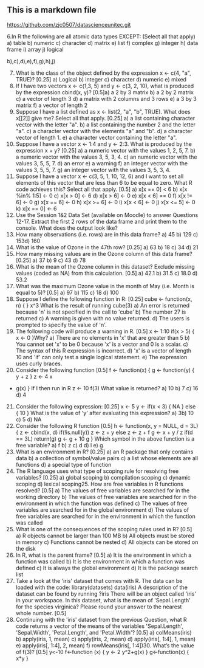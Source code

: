  ## This is a markdown file
 https://github.com/zjc0507/datascienceunitec.git


6.In R the following are all atomic data types EXCEPT: (Select all that apply) 
a) table
b) numeric
c) character
d) matrix
e) list
f) complex
g) integer
h) data frame
i) array
j) logical

b),c),d),e),f),g),h),j)

7. What is the class of the object defined by the expression x <- c(4, "a", TRUE)? [0.25]
a) Logical
b) integer
c) character
d) numeric
e) mixed
8. If I have two vectors x <- c(1,3, 5) and y <- c(3, 2, 10), what is produced by the expression
cbind(x, y)? [0.5]a) a 2 by 3 matrix
b) a 2 by 2 matrix
c) a vector of length 3
d) a matrix with 2 columns and 3 rows
e) a 3 by 3 matrix
f) a vector of length 2
9. Suppose I have a list defined as x <- list(2, "a", "b", TRUE). What does x[[2]] give me? Select all
that apply. [0.25]
a) a list containing character vector with the letter "a".
b) a list containing the number 2 and the letter "a".
c) a character vector with the elements "a" and "b".
d) a character vector of length 1.
e) a character vector containing the letter "a".
10. Suppose I have a vector x <- 1:4 and y <- 2:3. What is produced by the expression x + y? [0.25]
a) a numeric vector with the values 1, 2, 5, 7.
b) a numeric vector with the values 3, 5, 3, 4.
c) an numeric vector with the values 3, 5, 5, 7.
d) an error
e) a warning
f) an integer vector with the values 3, 5, 5, 7.
g) an integer vector with the values 3, 5, 3, 4.
11. Suppose I have a vector x <- c(3, 5, 1, 10, 12, 6) and I want to set all elements of this vector that
are less than 6 to be equal to zero. What R code achieves this? Select all that apply. [0.5]
a) x[x == 0] < 6
b) x[x %in% 1:5] <- 0
c) x[x > 0] <- 6
d) x[x > 6] <- 0
e) x[x < 6] == 0
f) x[x != 6] <- 0
g) x[x == 6] <- 0
h) x[x >= 6] <- 0
i) x[x < 6] <- 0
j) x[x <= 5] <- 0
k) x[x == 0] <- 6
12. Use the Session 1&2 Data Set (available on Moodle) to answer Questions 12-17.
Extract the first 2 rows of the data frame and print them to the console. What does the output
look like?
13. How many observations (i.e. rows) are in this data frame?
a) 45
b) 129
c) 153d) 160
14. What is the value of Ozone in the 47th row? [0.25]
a) 63
b) 18
c) 34
d) 21
15. How many missing values are in the Ozone column of this data frame? [0.25]
a) 37
b) 9
c) 43
d) 78
16. What is the mean of the Ozone column in this dataset? Exclude missing values (coded as NA)
from this calculation. [0.5]
a) 42.1
b) 31.5
c) 18.0
d) 53.2
17. What was the maximum Ozone value in the month of May (i.e. Month is equal to 5)? [0.5]
a) 97
b) 115
c) 18
d) 100
18. Suppose I define the following function in R: [0.25]
cube <- function(x, n) {
}
x^3
What is the result of running
cube(3)
a) An error is returned because 'n' is not specified in the call to 'cube'
b) The number 27 is returned
c) A warning is given with no value returned.
d) The users is prompted to specify the value of 'n'.
19. The following code will produce a warning in R. [0.5]
x <- 1:10
if(x > 5) {
x <- 0
}Why?
a) There are no elements in 'x' that are greater than 5
b) You cannot set 'x' to be 0 because 'x' is a vector and 0 is a scalar.
c) The syntax of this R expression is incorrect.
d) 'x' is a vector of length 10 and 'if' can only test a single logical statement.
e) The expression uses curly braces.
20. Consider the following function [0.5]
f <- function(x) {
g <- function(y) {
y + z
}
z <- 4 x
+ g(x)
}
If I then run in R
z <-
10 f(3)
What value is returned?
a) 10
b) 7
c) 16
d) 4
21. Consider the following expression: [0.25]
x <- 5
y <- if(x < 3) {
NA
} else {
10
}
What is the value of 'y' after evaluating this expression?
a) 3b) 10
c) 5
d) NA
22. Consider the following R function [0.5]
h <- function(x, y = NULL, d = 3L) {
z <- cbind(x,
d) if(!is.null(y))
z <- z + y
else
z <- z + f
g <- x + y / z
if(d == 3L)
return(g)
g <- g + 10
g
}
Which symbol in the above function is a free variable?
a) f
b) z
c) d
d) l
e) g
23. What is an environment in R? [0.25]
a) an R package that only contains data
b) a collection of symbol/value pairs
c) a list whose elements are all functions
d) a special type of function
24. The R language uses what type of scoping rule for resolving free variables? [0.25]
a) global scoping
b) compilation scoping
c) dynamic scoping
d) lexical scoping25. How are free variables in R functions resolved? [0.5]
a) The values of free variables are searched for in the working directory
b) The values of free variables are searched for in the environment in which the function
was defined
c) The values of free variables are searched for in the global environment
d) The values of free variables are searched for in the environment in which the function was
called
26. What is one of the consequences of the scoping rules used in R? [0.5]
a) R objects cannot be larger than 100 MB
b) All objects must be stored in memory
c) Functions cannot be nested
d) All objects can be stored on the disk
27. In R, what is the parent frame? [0.5]
a) It is the environment in which a function was called
b) It is the environment in which a function was defined
c) It is always the global environment
d) It is the package search list
28. Take a look at the 'iris' dataset that comes with R. The data can be loaded with
the code: library(datasets)
data(iris)
A description of the dataset can be found
by running ?iris
There will be an object called 'iris' in your workspace. In this dataset, what is the mean of
'Sepal.Length' for the species virginica? Please round your answer to the nearest whole
number. [0.5]
29. Continuing with the 'iris' dataset from the previous Question, what R code returns a vector of
the means of the variables 'Sepal.Length', 'Sepal.Width', 'Petal.Length', and 'Petal.Width'? [0.5]
a) colMeans(iris)
b) apply(iris, 1, mean)
c) apply(iris, 2, mean)
d) apply(iris[, 1:4], 1, mean)
e) apply(iris[, 1:4], 2, mean)
f) rowMeans(iris[, 1:4])30. What’s the value of f(3)? [0.5]
y<-10
f<-function (x) {
y <- 2
y^2+g(x)
}
g<-function(x) {
x*y
}
